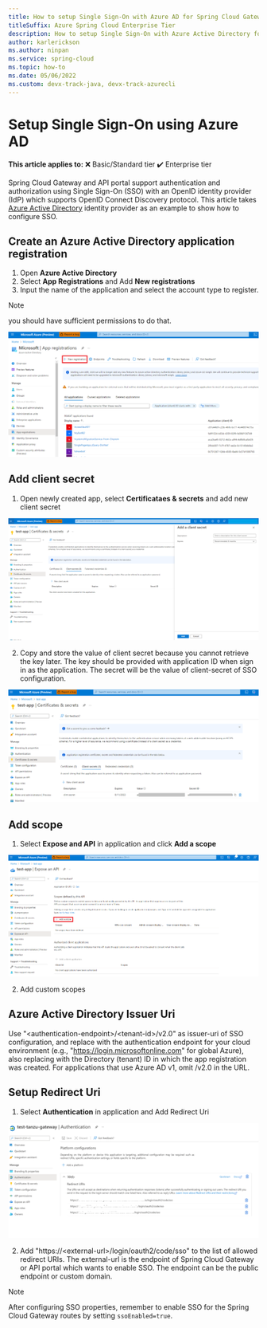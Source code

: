 ```yaml
---
title: How to setup Single Sign-On with Azure AD for Spring Cloud Gateway and API Portal for Tanzu
titleSuffix: Azure Spring Cloud Enterprise Tier
description: How to setup Single Sign-On with Azure Active Directory for Spring Cloud Gateway and API Portal for Tanzu with Azure Spring Cloud Enterprise Tier.
author: karlerickson
ms.author: ninpan
ms.service: spring-cloud
ms.topic: how-to
ms.date: 05/06/2022
ms.custom: devx-track-java, devx-track-azurecli
---
```


# Setup Single Sign-On using Azure AD

**This article applies to:** ❌ Basic/Standard tier ✔️ Enterprise tier

Spring Cloud Gateway and API portal support authentication and authorization using Single Sign-On (SSO) with an OpenID identity provider (IdP) which supports OpenID Connect Discovery protocol. This article takes [Azure Active Directory](https://docs.microsoft.com/en-us/azure/active-directory/external-identities/azure-ad-account) identity provider as an example to show how to configure SSO.

## Create an Azure Active Directory application registration
1. Open **Azure Active Directory**
1. Select **App Registrations** and Add **New registrations**
1. Input the name of the application and select the account type to register.
> [!NOTE]
> you should have sufficient permissions to do that.

![Create App registrations screen](./media/enterprise/how-to-setup-sso-with-azure-ad/sso-app-registration.png)

## Add client secret
1. Open newly created app, select **Certificataes & secrets** and add new client secret

![Add Client Secret screen](./media/enterprise/how-to-setup-sso-with-azure-ad/sso-add-client-secret.png)

2. Copy and store the value of client secret because you cannot retrieve the key later. The key should be provided with application ID when sign in as the application. The secret will be the value of client-secret of SSO configuration.

![Show Client Secret screen](./media/enterprise/how-to-setup-sso-with-azure-ad/sso-show-client-secret.png)

## Add scope
1. Select **Expose and API** in application and click **Add a scope**

![Add Custom Scope screen](./media/enterprise/how-to-setup-sso-with-azure-ad/sso-add-scope.png)

2. Add custom scopes

## Azure Active Directory Issuer Uri
Use "\<authentication-endpoint\>/\<tenant-id\>/v2.0" as issuer-uri of SSO configuration, and replace <authentication-endpoint> with the authentication endpoint for your cloud environment (e.g., "https://login.microsoftonline.com" for global Azure), also replacing <tenant-id> with the Directory (tenant) ID in which the app registration was created. For applications that use Azure AD v1, omit /v2.0 in the URL.

## Setup Redirect Uri
1. Select **Authentication** in application and Add Redirect Uri

![Add Redirect Uri screen](./media/enterprise/how-to-setup-sso-with-azure-ad/sso-redirect-uri.png)

2. Add "https://\<external-url\>/login/oauth2/code/sso" to the list of allowed redirect URIs. 
The external-url is the endpoint of Spring Cloud Gateway or API portal which wants to enable SSO. The endpoint can be the public endpoint or custom domain.

> [!NOTE]
> After configuring SSO properties, remember to enable SSO for the Spring Cloud Gateway routes by setting `ssoEnabled=true`.